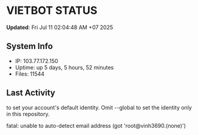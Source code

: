 # VIETBOT STATUS
**Updated**: Fri Jul 11 02:04:48 AM +07 2025

## System Info
- IP: 103.77.172.150
- Uptime: up 5 days, 5 hours, 52 minutes
- Files: 11544

## Last Activity

to set your account's default identity.
Omit --global to set the identity only in this repository.

fatal: unable to auto-detect email address (got 'root@vinh3690.(none)')
